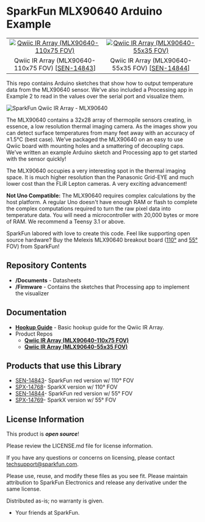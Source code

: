 SparkFun MLX90640 Arduino Example
========================================

<table class="table table-hover table-striped table-bordered">
  <tr align="center">
   <td><a href="https://www.sparkfun.com/products/14843"><img src="https://cdn.sparkfun.com/r/500-500/assets/parts/1/3/1/1/3/14843-SparkFun_IR_Array_Breakout_-_110_Degree_FOV__MLX90640__Qwiic_-01.jpg" alt="Qwiic IR Array (MLX90640-110x75 FOV)"></a></td>
   <td><a href="https://www.sparkfun.com/products/14844"><img src="https://cdn.sparkfun.com/r/500-500/assets/parts/1/3/1/1/4/14844-SparkFun_IR_Array_Breakout_-_55_Degree_FOV__MLX90640__Qwiic_-01.jpg" alt="Qwiic IR Array (MLX90640-55x35 FOV)"></a></td>
  </tr>
  <tr align="center">
    <td>Qwiic IR Array (MLX90640-110x75 FOV) [<a href="https://www.sparkfun.com/products/14843">SEN-14843</a>]</td>
    <td>Qwiic IR Array (MLX90640-55x35 FOV) [<a href="https://www.sparkfun.com/products/14844">SEN-14844</a>]</td>
  </tr>
</table>

This repo contains Arduino sketches that show how to output temperature data from the MLX90640 sensor. We've also included a Processing app in Example 2 to read in the values over the serial port and visualize them.

![SparkFun Qwiic IR Array - MLX90640](https://cdn.sparkfun.com//assets/parts/1/3/0/1/5/SparkFun-MLX90640-Waving.png)

The MLX90640 contains a 32x28 array of thermopile sensors creating, in essence, a low resolution thermal imaging camera. As the images show you can detect surface temperatures from many feet away with an accuracy of ±1.5°C (best case). We’ve packaged the MLX90640 on an easy to use Qwiic board with mounting holes and a smattering of decoupling caps. We’ve written an example Arduino sketch and Processing app to get started with the sensor quickly!

The MLX90640 occupies a very interesting spot in the thermal imaging space. It is much higher resolution than the Panasonic Grid-EYE and much lower cost than the FLiR Lepton cameras. A very exciting advancement!

**Not Uno Compatible:** The MLX90640 requires complex calculations by the host platform. A regular Uno doesn't have enough RAM or flash to complete the complex computations required to turn the raw pixel data into temperature data. You will need a microcontroller with 20,000 bytes or more of RAM. We recommend a Teensy 3.1 or above.

SparkFun labored with love to create this code. Feel like supporting open source hardware? 
Buy the Melexis MLX90640 breakout board ([110&deg;](https://www.sparkfun.com/products/14843) and [55&deg;](https://www.sparkfun.com/products/14844) FOV) from SparkFun!

Repository Contents
-------------------

* **/Documents** - Datasheets
* **/Firmware** - Contains the sketches that Processing app to implement the visualizer

Documentation
--------------
* **[Hookup Guide](https://learn.sparkfun.com/tutorials/qwiic-ir-array-mlx90640-hookup-guide)** - Basic hookup guide for the Qwiic IR Array.
* Product Repos
  * **[Qwiic IR Array (MLX90640-110x75 FOV)](https://github.com/sparkfun/Qwiic_IR_Array_MLX90640_110)**
  * **[Qwiic IR Array (MLX90640-55x35 FOV)](https://github.com/sparkfun/Qwiic_IR_Array_MLX90640_55)**

Products that use this Library
----------------
* [SEN-14843](https://www.sparkfun.com/products/14843)- SparkFun red version w/ 110&deg; FOV
* [SPX-14768](https://www.sparkfun.com/products/14768)- SparkX version w/ 110&deg; FOV
* [SEN-14844](https://www.sparkfun.com/products/14844)- SparkFun red version w/ 55&deg; FOV
* [SPX-14769](https://www.sparkfun.com/products/14769)- SparkX version w/ 55&deg; FOV

License Information
-------------------

This product is _**open source**_! 

Please review the LICENSE.md file for license information. 

If you have any questions or concerns on licensing, please contact techsupport@sparkfun.com.

Please use, reuse, and modify these files as you see fit. Please maintain attribution to SparkFun Electronics and release any derivative under the same license.

Distributed as-is; no warranty is given.

- Your friends at SparkFun.
